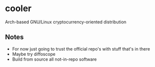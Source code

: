 # cooler
Arch-based GNU/Linux cryptocurrency-oriented distribution

## Notes

- For now just going to trust the official repo's with stuff that's in there
- Maybe try diffoscope
- Build from source all not-in-repo software
